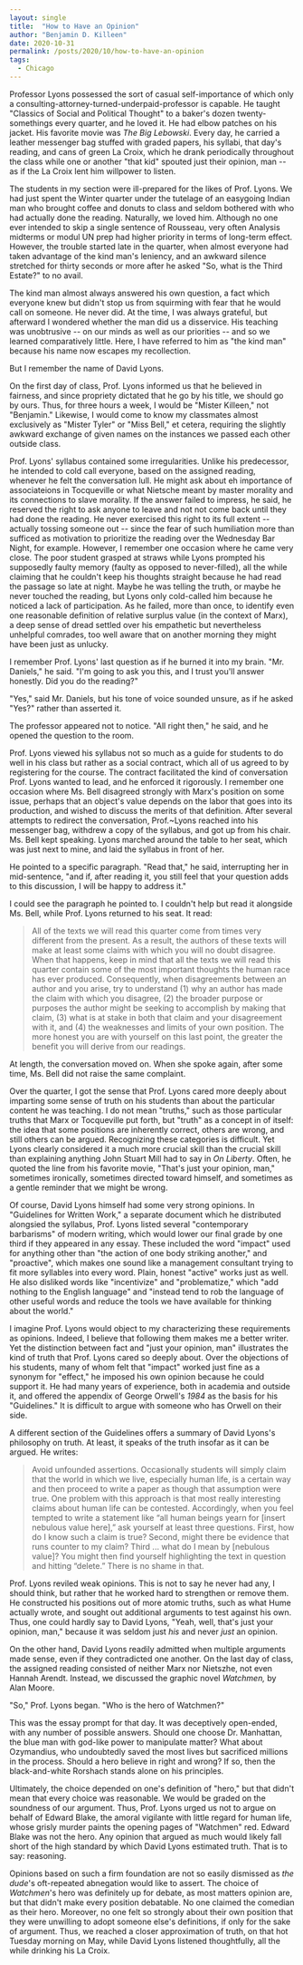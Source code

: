 ```yaml
---
layout: single
title:  "How to Have an Opinion"
author: "Benjamin D. Killeen"
date: 2020-10-31
permalink: /posts/2020/10/how-to-have-an-opinion
tags:
  - Chicago
---
```


Professor Lyons possessed the sort of casual self-importance of which only a
consulting-attorney-turned-underpaid-professor is capable. He taught "Classics of Social and
Political Thought" to a baker's dozen twenty-somethings every quarter, and he loved it. He had
elbow patches on his jacket. His favorite movie was *The Big Lebowski*. Every day, he carried a
leather messenger bag stuffed with graded papers, his syllabi, that day's reading, and cans of
green La Croix, which he drank periodically throughout the class while one or another "that kid"
spouted just their opinion, man -- as if the La Croix lent him willpower to listen.

The students in my section were ill-prepared for the likes of Prof. Lyons. We had just spent the
Winter quarter under the tutelage of an easygoing Indian man who brought coffee and donuts to class
and seldom bothered with who had actually done the reading. Naturally, we loved him. Although no
one ever intended to skip a single sentence of Rousseau, very often Analysis midterms or modul UN
prep had higher priority in terms of long-term effect. However, the trouble started late in the
quarter, when almost everyone had taken advantage of the kind man's leniency, and an awkward
silence stretched for thirty seconds or more after he asked "So, what is the Third Estate?" to no
avail.

The kind man almost always answered his own question, a fact which everyone knew but didn't stop us
from squirming with fear that he would call on someone. He never did. At the time, I was always
grateful, but afterward I wondered whether the man did us a disservice. His teaching was
unobtrusive -- on our minds as well as our priorities -- and so we learned comparatively
little. Here, I have referred to him as "the kind man" because his name now escapes my
recollection.

But I remember the name of David Lyons.

On the first day of class, Prof. Lyons informed us that he believed in fairness, and since
propriety dictated that he go by his title, we should go by ours. Thus, for three hours a week, I
would be "Mister Killeen," not "Benjamin." Likewise, I would come to know my classmates almost
exclusively as "Mister Tyler" or "Miss Bell," et cetera, requiring the slightly awkward
exchange of given names on the instances we passed each other outside class.

Prof. Lyons' syllabus contained some irregularities. Unlike his predecessor, he intended to cold
call everyone, based on the assigned reading, whenever he felt the conversation lull. He might ask
about eh importance of associateions in Tocqueville or what Nietsche meant by master morality and
its connections to slave morality. If the answer failed to impress, he said, he reserved the right
to ask anyone to leave and not not come back until they had done the reading. He never exercised
this right to its full extent -- actually tossing someone out -- since the fear of such humiliation
more than sufficed as motivation to prioritize the reading over the Wednesday Bar Night, for
example. However, I remember one occasion where he came very close. The poor student grasped at
straws while Lyons prompted his supposedly faulty memory (faulty as opposed to never-filled), all
the while claiming that he couldn't keep his thoughts straight because he had read the passage so
late at night. Maybe he was telling the truth, or maybe he never touched the reading, but Lyons
only cold-called him because he noticed a lack of participation. As he failed, more than once, to
identify even one reasonable definition of relative surplus value (in the context of Marx), a deep
sense of dread settled over his empathetic but nevertheless unhelpful comrades, too well aware that
on another morning they might have been just as unlucky.

I remember Prof. Lyons' last question as if he burned it into my brain. "Mr. Daniels," he said. "I'm
going to ask you this, and I trust you'll answer honestly. Did you do the reading?"

"Yes," said Mr. Daniels, but his tone of voice sounded unsure, as if he asked "Yes?" rather than
asserted it.

The professor appeared not to notice. "All right then," he said, and he opened the question to the
room.

Prof. Lyons viewed his syllabus not so much as a guide for students to do well in his class but
rather as a social contract, which all of us agreed to by registering for the course. The contract
facilitated the kind of conversation Prof. Lyons wanted to lead, and he enforced it rigorously. I
remember one occasion where Ms. Bell disagreed strongly with Marx's position on some issue, perhaps
that an object's value depends on the labor that goes into its production, and wished to discuss
the merits of that definition. After several attempts to redirect the conversation, Prof.~Lyons
reached into his messenger bag, withdrew a copy of the syllabus, and got up from his
chair. Ms. Bell kept speaking. Lyons marched around the table to her seat, which was just next to
mine, and laid the syllabus in front of her.

He pointed to a specific paragraph. "Read that," he said, interrupting her in mid-sentence, "and
if, after reading it, you still feel that your question adds to this discussion, I will be happy to
address it."

I could see the paragraph he pointed to. I couldn't help but read it alongside Ms. Bell, while
Prof. Lyons returned to his seat. It read:

> All of the texts we will read this quarter come from times very different from the present. As a
> result, the authors of these texts will make at least some claims with which you will no doubt
> disagree. When that happens, keep in mind that all the texts we will read this quarter contain
> some of the most important thoughts the human race has ever produced. Consequently, when
> disagreements between an author and you arise, try to understand (1) why an author has made the
> claim with which you disagree, (2) the broader purpose or purposes the author might be seeking to
> accomplish by making that claim, (3) what is at stake in both that claim and your disagreement
> with it, and (4) the weaknesses and limits of your own position. The more honest you are with
> yourself on this last point, the greater the benefit you will derive from our readings.

At length, the conversation moved on. When she spoke again, after some time, Ms. Bell did not raise
the same complaint.

Over the quarter, I got the sense that Prof. Lyons cared more deeply about imparting some sense of
truth on his students than about the particular content he was teaching. I do not mean "truths,"
such as those particular truths that Marx or Tocqueville put forth, but "truth" as a concept in of
itself: the idea that some positions are inherently correct, others are wrong, and still others can
be argued. Recognizing these categories is difficult. Yet Lyons clearly considered it a much more
crucial skill than the crucial skill than explaining anything John Stuart Mill had to say in *On
Liberty*. Often, he quoted the line from his favorite movie, "That's just your opinion, man,"
sometimes ironically, sometimes directed toward himself, and sometimes as a gentle reminder that we
might be wrong.

Of course, David Lyons himself had some very strong opinions. In "Guidelines for Written Work," a
separate document which he distributed alongsied the syllabus, Prof. Lyons listed several
"contemporary barbarisms" of modern writing, which would lower our final grade by one third if they
appeared in any essay. These included the word "impact" used for anything other than "the action of
one body striking another," and "proactive", which makes one sound like a management consultant
trying to fit more syllables into every word. Plain, honest "active" works just as well. He also
disliked words like "incentivize" and "problematize," which "add nothing to the English language"
and "instead tend to rob the language of other useful words and reduce the tools we have available
for thinking about the world."

I imagine Prof. Lyons would object to my characterizing these requirements as opinions. Indeed, I
believe that following them makes me a better writer. Yet the distinction between fact and "just
your opinion, man" illustrates the kind of truth that Prof. Lyons cared so deeply about. Over the
objections of his students, many of whom felt that "impact" worked just fine as a synonym for
"effect," he imposed his own opinion because he could support it. He had many years of experience,
both in academia and outside it, and offered the appendix of George Orwell's *1984* as the basis
for his "Guidelines." It is difficult to argue with someone who has Orwell on their side.

A different section of the Guidelines offers a summary of David Lyons's philosophy on truth. At
least, it speaks of the truth insofar as it can be argued. He writes:

> Avoid unfounded assertions. Occasionally students will simply claim that the world in which we
> live, especially human life, is a certain way and then proceed to write a paper as though that
> assumption were true.  One problem with this approach is that most really interesting claims
> about human life can be contested.  Accordingly, when you feel tempted to write a statement like
> “all human beings yearn for [insert nebulous value here],” ask yourself at least three
> questions. First, how do I know such a claim is true? Second, might there be evidence that runs
> counter to my claim?  Third ... what do I mean by [nebulous value]? You might then find yourself
> highlighting the text in question and hitting “delete.” There is no shame in that.

Prof. Lyons reviled weak opinions. This is not to say he never had any, I should think, but rather
that he worked hard to strengthen or remove them. He constructed his positions out of more atomic
truths, such as what Hume actually wrote, and sought out additional arguments to test against his
own. Thus, one could hardly say to David Lyons, "Yeah, well, that's just your opinion, man,"
because it was seldom just *his* and never *just* an opinion.

On the other hand, David Lyons readily admitted when multiple arguments made sense, even if they
contradicted one another. On the last day of class, the assigned reading consisted of neither Marx
nor Nietszhe, not even Hannah Arendt. Instead, we discussed the graphic novel *Watchmen,* by Alan
Moore.

"So," Prof. Lyons began. "Who is the hero of Watchmen?"

This was the essay prompt for that day. It was deceptively open-ended, with any number of possible
answers. Should one choose Dr. Manhattan, the blue man with god-like power to manipulate matter?
What about Ozymandius, who undoubtedly saved the most lives but sacrificed millions in the
process. Should a hero believe in right and wrong? If so, then the black-and-white Rorshach stands
alone on his principles.

Ultimately, the choice depended on one's definition of "hero," but that didn't mean that every
choice was reasonable. We would be graded on the soundness of our argument. Thus, Prof. Lyons urged
us not to argue on behalf of Edward Blake, the amoral vigilante with little regard for human life,
whose grisly murder paints the opening pages of "Watchmen" red. Edward Blake was not the hero. Any
opinion that argued as much would likely fall short of the high standard by which David Lyons
estimated truth. That is to say: reasoning.

Opinions based on such a firm foundation are not so easily dismissed as *the dude*'s oft-repeated
abnegation would like to assert. The choice of *Watchmen*'s hero was definitely up for debate, as
most matters opinion are, but that didn't make every position debatable. No one claimed the
comedian as their hero. Moreover, no one felt so strongly about their own position that they were
unwilling to adopt someone else's definitions, if only for the sake of argument. Thus, we reached a
closer approximation of truth, on that hot Tuesday morning on May, while David Lyons listened
thoughtfully, all the while drinking his La Croix.
